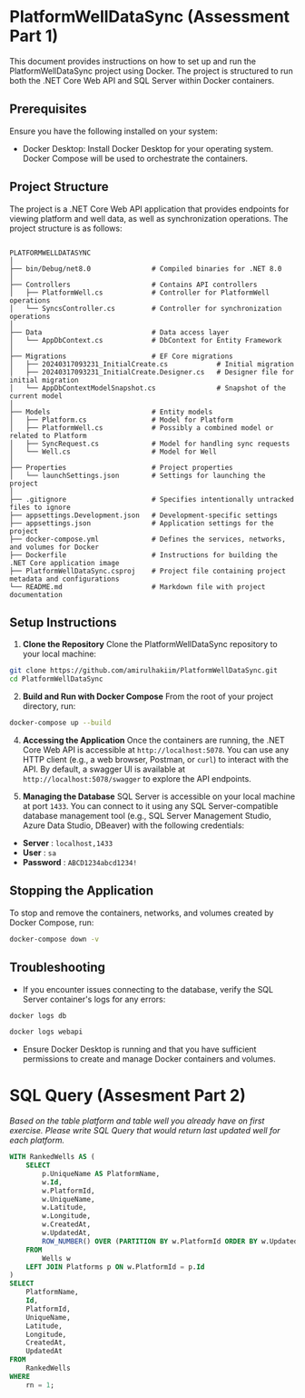# PlatformWellDataSync (Assessment Part 1)

This document provides instructions on how to set up and run the PlatformWellDataSync project using Docker. The project is structured to run both the .NET Core Web API and SQL Server within Docker containers.

## Prerequisites

Ensure you have the following installed on your system:

- Docker Desktop: Install Docker Desktop for your operating system. Docker Compose will be used to orchestrate the containers.

## Project Structure

The project is a .NET Core Web API application that provides endpoints for viewing platform and well data, as well as synchronization operations. The project structure is as follows:

```plaintext

PLATFORMWELLDATASYNC
│
├── bin/Debug/net8.0               # Compiled binaries for .NET 8.0
│
├── Controllers                    # Contains API controllers
│   ├── PlatformWell.cs            # Controller for PlatformWell operations
│   └── SyncsController.cs         # Controller for synchronization operations
│
├── Data                           # Data access layer
│   └── AppDbContext.cs            # DbContext for Entity Framework
│
├── Migrations                     # EF Core migrations
│   ├── 20240317093231_InitialCreate.cs            # Initial migration
│   ├── 20240317093231_InitialCreate.Designer.cs   # Designer file for initial migration
│   └── AppDbContextModelSnapshot.cs               # Snapshot of the current model
│
├── Models                         # Entity models
│   ├── Platform.cs                # Model for Platform
│   ├── PlatformWell.cs            # Possibly a combined model or related to Platform
│   ├── SyncRequest.cs             # Model for handling sync requests
│   └── Well.cs                    # Model for Well
│
├── Properties                     # Project properties
│   └── launchSettings.json        # Settings for launching the project
│
├── .gitignore                     # Specifies intentionally untracked files to ignore
├── appsettings.Development.json   # Development-specific settings
├── appsettings.json               # Application settings for the project
├── docker-compose.yml             # Defines the services, networks, and volumes for Docker
├── Dockerfile                     # Instructions for building the .NET Core application image
├── PlatformWellDataSync.csproj    # Project file containing project metadata and configurations
└── README.md                      # Markdown file with project documentation
```

## Setup Instructions

1. **Clone the Repository**
   Clone the PlatformWellDataSync repository to your local machine:

```bash
git clone https://github.com/amirulhakiim/PlatformWellDataSync.git
cd PlatformWellDataSync
```

2. **Build and Run with Docker Compose**
   From the root of your project directory, run:

```bash
docker-compose up --build
```

4. **Accessing the Application**
   Once the containers are running, the .NET Core Web API is accessible at `http://localhost:5078`. You can use any HTTP client (e.g., a web browser, Postman, or `curl`) to interact with the API. By default, a swagger UI is available at `http://localhost:5078/swagger` to explore the API endpoints.

5. **Managing the Database**
   SQL Server is accessible on your local machine at port `1433`. You can connect to it using any SQL Server-compatible database management tool (e.g., SQL Server Management Studio, Azure Data Studio, DBeaver) with the following credentials:

- **Server** : `localhost,1433`
- **User** : `sa`
- **Password** : `ABCD1234abcd1234!`

## Stopping the Application

To stop and remove the containers, networks, and volumes created by Docker Compose, run:

```bash
docker-compose down -v
```

## Troubleshooting

- If you encounter issues connecting to the database, verify the SQL Server container's logs for any errors:

```bash
docker logs db
```

```bash
docker logs webapi
```

- Ensure Docker Desktop is running and that you have sufficient permissions to create and manage Docker containers and volumes.

# SQL Query (Assesment Part 2)

_Based on the table platform and table well you already have on first exercise. Please write SQL Query that would return last updated well for each platform._

```sql
WITH RankedWells AS (
    SELECT
        p.UniqueName AS PlatformName,
        w.Id,
        w.PlatformId,
        w.UniqueName,
        w.Latitude,
        w.Longitude,
        w.CreatedAt,
        w.UpdatedAt,
        ROW_NUMBER() OVER (PARTITION BY w.PlatformId ORDER BY w.UpdatedAt DESC) AS rn
    FROM
        Wells w
    LEFT JOIN Platforms p ON w.PlatformId = p.Id
)
SELECT
    PlatformName,
    Id,
    PlatformId,
    UniqueName,
    Latitude,
    Longitude,
    CreatedAt,
    UpdatedAt
FROM
    RankedWells
WHERE
    rn = 1;
```
